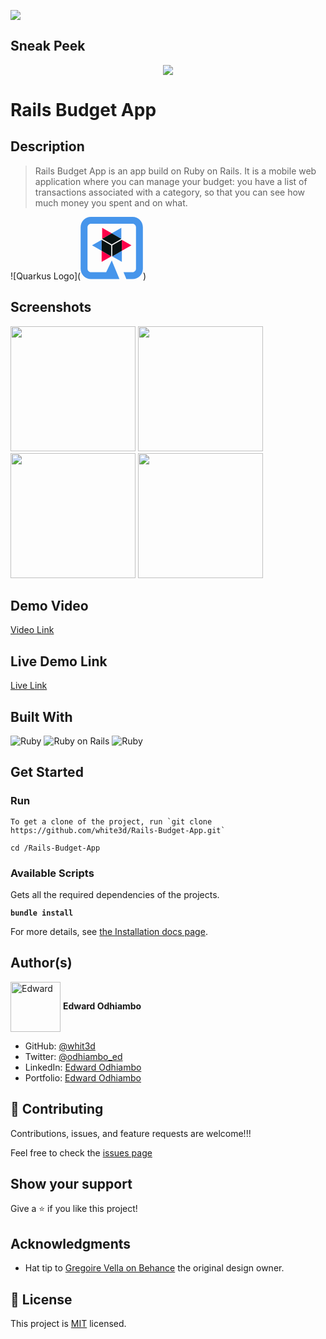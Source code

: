 ![](https://img.shields.io/badge/Microverse-blueviolet)

## Sneak Peek

<p align="center">
  <img src="https://media.giphy.com/media/wOvgSQVwgMRSUfgyxb/giphy.gif" />
</p>

# Rails Budget App

## Description

> Rails Budget App is an app build on Ruby on Rails. It is a mobile web application where you can manage your budget: you have a list of transactions associated with a category, so that you can see how much money you spent and on what.
>
![Quarkus Logo](<svg width="100px" height="100px" viewBox="-0.5 0 257 257" version="1.1" xmlns="http://www.w3.org/2000/svg" xmlns:xlink="http://www.w3.org/1999/xlink" preserveAspectRatio="xMidYMid" fill="#000000"><g id="SVGRepo_bgCarrier" stroke-width="0"></g><g id="SVGRepo_tracerCarrier" stroke-linecap="round" stroke-linejoin="round"></g><g id="SVGRepo_iconCarrier"> <g> <path d="M213.554286,0 C236.971809,0.0808856956 255.931248,19.0522859 255.997363,42.4698554 L255.997363,42.4698554 L255.997363,213.554286 C255.931172,236.982267 236.955489,255.95795 213.527508,256.024141 L213.527508,256.024141 L188.088439,256.024141 L176.426635,227.706441 L213.554286,227.706441 C221.328098,227.60547 227.60547,221.328098 227.706441,213.554286 L227.706441,213.554286 L227.706441,42.4698554 C227.60547,34.6960436 221.328098,28.4186713 213.554286,28.3177 L213.554286,28.3177 L42.4698554,28.3177 C34.6960436,28.4186713 28.4186713,34.6960436 28.3177,42.4698554 L28.3177,42.4698554 L28.3177,213.554286 C28.4186713,221.328098 34.6960436,227.60547 42.4698554,227.706441 L42.4698554,227.706441 L105.076742,227.706441 L128.012071,179.211543 L159.63685,256.024141 L42.4698554,256.024141 C19.0418742,255.95795 0.0661915219,236.982267 0,213.554286 L0,213.554286 L0,42.4698554 C0.0661915219,19.0418742 19.0418742,0.0661915219 42.4698554,0 L42.4698554,0 L213.554286,0 Z M169.571475,139.727431 L169.571475,185.236586 L130.154308,162.488703 L169.571475,139.727431 Z M86.452666,94.2182765 L86.452666,139.727431 L47.0354988,116.966159 L86.452666,94.2182765 Z M167.429238,44.9869845 L167.429238,90.4961392 L128.012071,67.7348671 L167.429238,44.9869845 Z" fill="#4695EB"> </path> <path d="M86.452666,139.727431 L125.869833,162.488703 L86.452666,185.236586 L86.452666,139.727431 Z M169.571475,94.2182765 L208.988642,116.966159 L169.571475,139.727431 L169.571475,94.2182765 Z M88.5949035,44.9869845 L128.012071,67.7348671 L88.5949035,90.4961392 L88.5949035,44.9869845 Z" fill="#FF004A"> </path> <path d="M86.452666,94.2182765 L125.869833,116.966159 L125.869833,162.488703 L86.452666,139.727431 L86.452666,94.2182765 Z M169.571475,94.2182765 L169.571475,139.727431 L130.154308,162.488703 L130.154308,116.966159 L169.571475,94.2182765 Z M128.012071,67.7348671 L167.429238,90.4961392 L128.012071,113.257411 L88.5949035,90.4961392 L128.012071,67.7348671 Z" fill="#091313"> </path> </g> </g></svg>)

## Screenshots

<p float="left">
  <img src="/b3.png" width="200" />
  <img src="/b4.png" width="200" />
  <img src="/b3.png" width="200" />
  <img src="/b4.png" width="200" />
</p>

## Demo Video

[Video Link](https://loom.com/share/96758514a8f94be9b52ebe052f671c7c)

## Live Demo Link

[Live Link](https://rails-budget-app-white3d.herokuapp.com/)

## Built With

![Ruby](https://icongr.am/devicon/ruby-original.svg?size=100&color=currentColor)
![Ruby on Rails](https://icongr.am/devicon/rails-original-wordmark.svg?size=100&color=currentColor)
![Ruby](https://icongr.am/devicon/postgresql-original.svg?size=100&color=currentColor)

## Get Started

### Run

```
To get a clone of the project, run `git clone https://github.com/white3d/Rails-Budget-App.git`
```

```
cd /Rails-Budget-App
```


### Available Scripts

Gets all the required dependencies of the projects.

**`bundle install`**

For more details, see [the Installation docs page](https://www.ruby-lang.org/en/).

## Author(s)

  <a href="https://github.com/white3d" target="blank"><img align="center"
        src="https://github.com/white3d/GitHub-User-Content/blob/main/Passport_Ed-M.png"
        alt="Edward" height="80" width="80"/></a>   **Edward Odhiambo**

- GitHub: [@whit3d](https://github.com/white3d)
- Twitter: [@odhiambo_ed](https://twitter.com/odhiambo_ed)
- LinkedIn: [Edward Odhiambo](https://www.linkedin.com/in/edward-odhiambo-6a462a21b/)
- Portfolio: [Edward Odhiambo](https://edwardodhiambo.com/)

## 🤝 Contributing

Contributions, issues, and feature requests are welcome!!!

Feel free to check the [issues page](https://github.com/white3d/Rails-Budget-App/issues)

## Show your support

Give a ⭐️ if you like this project!

## Acknowledgments

- Hat tip to [Gregoire Vella on Behance](https://www.behance.net/gregoirevella) the original design owner.

## 📝 License

This project is [MIT](./LICENSE) licensed.
